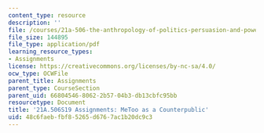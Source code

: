 ```yaml
---
content_type: resource
description: ''
file: /courses/21a-506-the-anthropology-of-politics-persuasion-and-power-spring-2019/48c6faebfbf85265d6767ac1b20dc9c3_MIT21A_506S19_FinalPaperExample1.pdf
file_size: 144895
file_type: application/pdf
learning_resource_types:
- Assignments
license: https://creativecommons.org/licenses/by-nc-sa/4.0/
ocw_type: OCWFile
parent_title: Assignments
parent_type: CourseSection
parent_uid: 66804546-8062-2b57-04b3-db13cbfc95bb
resourcetype: Document
title: '21A.506S19 Assignments: MeToo as a Counterpublic'
uid: 48c6faeb-fbf8-5265-d676-7ac1b20dc9c3
---
```

